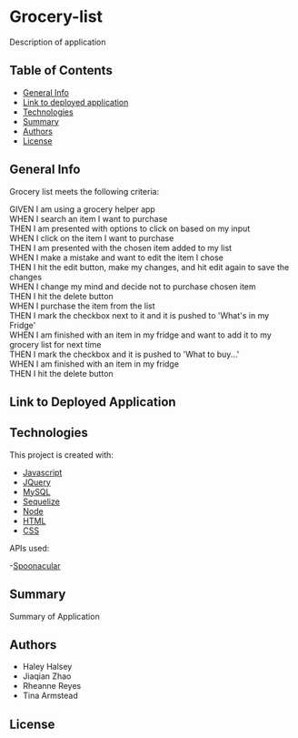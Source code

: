 # Grocery-list

Description of application

## Table of Contents

- [General Info](#general-info)
- [Link to deployed application](#general-info)
- [Technologies](#technologies)
- [Summary](#summary)
- [Authors](#authors)
- [License](#license)

## General Info

Grocery list meets the following criteria:

  GIVEN I am using a grocery helper app <br />
  WHEN I search an item I want to purchase <br />
  THEN I am presented with options to click on based on my input <br />
  WHEN I click on the item I want to purchase <br />
  THEN I am presented with the chosen item added to my list <br />
  WHEN I make a mistake and want to edit the item I chose <br />
  THEN I hit the edit button, make my changes, and hit edit again to save the changes <br />
  WHEN I change my mind and decide not to purchase chosen item <br />
  THEN I hit the delete button <br />
  WHEN I purchase the item from the list <br />
  THEN I mark the checkbox next to it and it is pushed to 'What's in my Fridge' <br />
  WHEN I am finished with an item in my fridge and want to add it to my grocery list for next time <br />
  THEN I mark the checkbox and it is pushed to 'What to buy...' <br />
  WHEN I am finished with an item in my fridge <br />
  THEN I hit the delete button

## Link to Deployed Application

## Technologies

This project is created with:

- [Javascript](https://javascript.com/)
- [JQuery](https://jquery.com/)
- [MySQL](https://www.mysql.com/)
- [Sequelize](https://sequelize.org/)
- [Node](https://www.nodesoftware.com/?gclid=Cj0KCQiA7NKBBhDBARIsAHbXCB6tjiRB0Swb6tW761XCKEBqzP7vkz6NTptfe23zj-wRIt9y4L5XD7IaAtdREALw_wcB)
- [HTML](https://html.com/)
- [CSS](https://www.w3.org/Style/CSS/Overview.en.html)

APIs used:

-[Spoonacular](https://spoonacular.com/food-api)

## Summary

Summary of Application

## Authors

- Haley Halsey
- Jiaqian Zhao
- Rheanne Reyes
- Tina Armstead

## License
